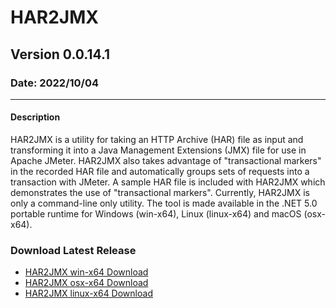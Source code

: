# HAR2JMX
## Version 0.0.14.1
### Date: 2022/10/04

-------------------------------

#### Description 
HAR2JMX is a utility for taking an HTTP Archive (HAR) file as input and transforming it into a Java Management Extensions (JMX) file for use in Apache JMeter. HAR2JMX also takes advantage of "transactional markers" in the recorded HAR file and automatically groups sets of requests into a transaction with JMeter. A sample HAR file is included with HAR2JMX which demonstrates the use of "transactional markers". Currently, HAR2JMX is only a command-line only utility. The tool is made available in the .NET 5.0 portable runtime for Windows (win-x64), Linux (linux-x64) and macOS (osx-x64).

### Download Latest Release
- [HAR2JMX win-x64 Download](../../raw/main/binaries/latest/win-x64/har2jmx_win-x64.zip)
- [HAR2JMX osx-x64 Download](../../raw/main/binaries/latest/osx-x64/har2jmx_osx-x64.zip)
- [HAR2JMX linux-x64 Download](../../raw/main/binaries/latest/linux-x64/har2jmx_linux-x64.zip)
  


